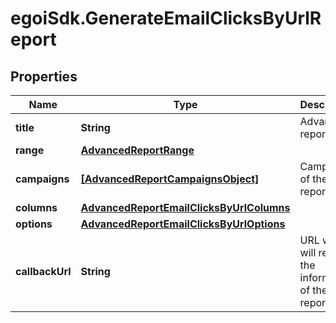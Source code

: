 # egoiSdk.GenerateEmailClicksByUrlReport

## Properties
Name | Type | Description | Notes
------------ | ------------- | ------------- | -------------
**title** | **String** | Advanced report title | 
**range** | [**AdvancedReportRange**](AdvancedReportRange.md) |  | 
**campaigns** | [**[AdvancedReportCampaignsObject]**](AdvancedReportCampaignsObject.md) | Campaigns of the report | 
**columns** | [**AdvancedReportEmailClicksByUrlColumns**](AdvancedReportEmailClicksByUrlColumns.md) |  | 
**options** | [**AdvancedReportEmailClicksByUrlOptions**](AdvancedReportEmailClicksByUrlOptions.md) |  | 
**callbackUrl** | **String** | URL which will receive the information of the report | [optional] 


